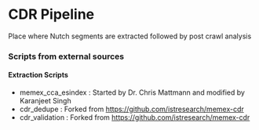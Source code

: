 # CDR Pipeline
Place where Nutch segments are extracted followed by post crawl analysis

### Scripts from external sources
#### Extraction Scripts
* memex_cca_esindex         : Started by Dr. Chris Mattmann and modified by Karanjeet Singh
* cdr_dedupe                : Forked from https://github.com/istresearch/memex-cdr
* cdr_validation            : Forked from https://github.com/istresearch/memex-cdr
